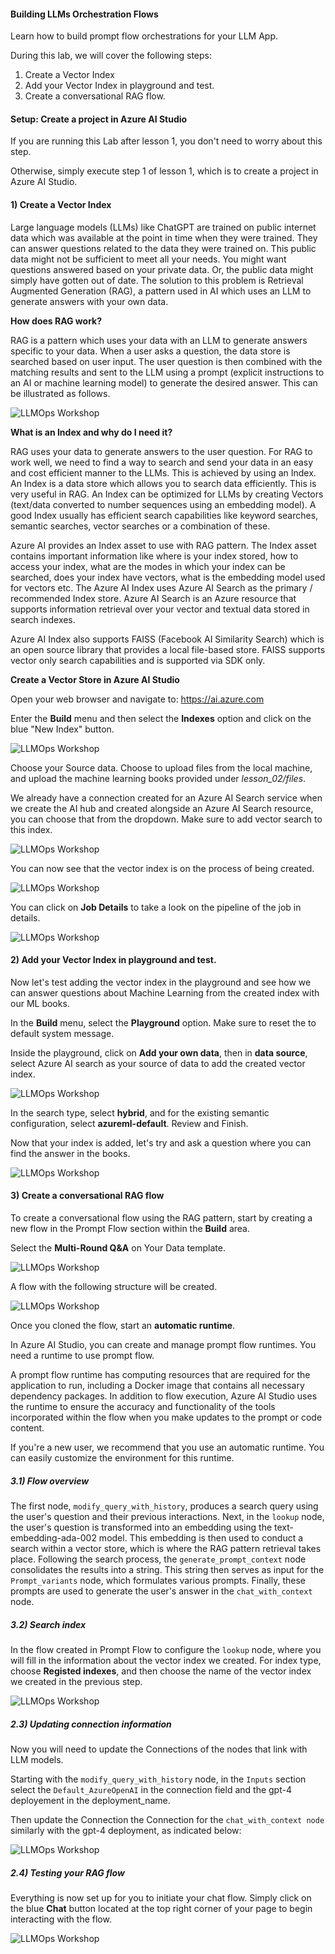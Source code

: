 #### Building LLMs Orchestration Flows

Learn how to build prompt flow orchestrations for your LLM App.

During this lab, we will cover the following steps:

1) Create a Vector Index
2) Add your Vector Index in playground and test.
3) Create a conversational RAG flow.

#### Setup: Create a project in Azure AI Studio

If you are running this Lab after lesson 1, you don't need to worry about this step.

Otherwise, simply execute step 1 of lesson 1, which is to create a project in Azure AI Studio.

#### 1) Create a Vector Index

Large language models (LLMs) like ChatGPT are trained on public internet data which was available at the point in time when they were trained. They can answer questions related to the data they were trained on. This public data might not be sufficient to meet all your needs. You might want questions answered based on your private data. Or, the public data might simply have gotten out of date. The solution to this problem is Retrieval Augmented Generation (RAG), a pattern used in AI which uses an LLM to generate answers with your own data.


**How does RAG work?**

RAG is a pattern which uses your data with an LLM to generate answers specific to your data. When a user asks a question, the data store is searched based on user input. The user question is then combined with the matching results and sent to the LLM using a prompt (explicit instructions to an AI or machine learning model) to generate the desired answer. This can be illustrated as follows.

![LLMOps Workshop](images/rag.png)

**What is an Index and why do I need it?**

RAG uses your data to generate answers to the user question. For RAG to work well, we need to find a way to search and send your data in an easy and cost efficient manner to the LLMs. This is achieved by using an Index. An Index is a data store which allows you to search data efficiently. This is very useful in RAG. An Index can be optimized for LLMs by creating Vectors (text/data converted to number sequences using an embedding model). A good Index usually has efficient search capabilities like keyword searches, semantic searches, vector searches or a combination of these.

Azure AI provides an Index asset to use with RAG pattern. The Index asset contains important information like where is your index stored, how to access your index, what are the modes in which your index can be searched, does your index have vectors, what is the embedding model used for vectors etc. The Azure AI Index uses Azure AI Search as the primary / recommended Index store. Azure AI Search is an Azure resource that supports information retrieval over your vector and textual data stored in search indexes.

Azure AI Index also supports FAISS (Facebook AI Similarity Search) which is an open source library that provides a local file-based store. FAISS supports vector only search capabilities and is supported via SDK only.

**Create a Vector Store in Azure AI Studio**

Open your web browser and navigate to: https://ai.azure.com

Enter the **Build** menu and then select the **Indexes** option and click on the blue "New Index" button.

![LLMOps Workshop](images/create_vector_index.png)

Choose your Source data. Choose to upload files from the local machine, and upload the machine learning books provided under *lesson_02/files*.

We already have a connection created for an Azure AI Search service when we create the AI hub and created alongside an Azure AI Search resource, you can choose that from the dropdown. Make sure to add vector search to this index.

![LLMOps Workshop](images/create_vector_index2.png)

You can now see that the vector index is on the process of being created.

![LLMOps Workshop](images/create_vector_index3.png)

You can click on **Job Details** to take a look on the pipeline of the job in details.

![LLMOps Workshop](images/create_vector_index4.png)


#### 2) Add your Vector Index in playground and test.

Now let's test adding the vector index in the playground and see how we can answer questions about Machine Learning from the created index with our ML books.

In the **Build** menu, select the **Playground** option. Make sure to reset the to default system message.

Inside the playground, click on **Add your own data**, then in **data source**, select Azure AI search as your source of data to add the created vector index.

![LLMOps Workshop](images/playground_add_your_data.png)

In the search type, select **hybrid**, and for the existing semantic configuration, select **azureml-default**. Review and Finish.

Now that your index is added, let's try and ask a question where you can find the answer in the books. 

![LLMOps Workshop](images/playground_add_your_data2.png)

#### 3) Create a conversational RAG flow

To create a conversational flow using the RAG pattern, start by creating a new flow in the Prompt Flow section within the **Build** area.

Select the **Multi-Round Q&A** on Your Data template.

![LLMOps Workshop](images/QA_flow.png)

A flow with the following structure will be created.

![LLMOps Workshop](images/QA_flow2.png)

Once you cloned the flow, start an **automatic runtime**.

In Azure AI Studio, you can create and manage prompt flow runtimes. You need a runtime to use prompt flow.

A prompt flow runtime has computing resources that are required for the application to run, including a Docker image that contains all necessary dependency packages. In addition to flow execution, Azure AI Studio uses the runtime to ensure the accuracy and functionality of the tools incorporated within the flow when you make updates to the prompt or code content.

If you're a new user, we recommend that you use an automatic runtime. You can easily customize the environment for this runtime.

##### 3.1) Flow overview

The first node, `modify_query_with_history`, produces a search query using the user's question and their previous interactions. Next, in the `lookup` node, the user's question is transformed into an embedding using the text-embedding-ada-002 model. This embedding is then used to conduct a search within a vector store, which is where the RAG pattern retrieval takes place. Following the search process, the `generate_prompt_context` node consolidates the results into a string. This string then serves as input for the `Prompt_variants` node, which formulates various prompts. Finally, these prompts are used to generate the user's answer in the `chat_with_context` node.

##### 3.2) Search index

In the flow created in Prompt Flow to configure the `lookup` node, where you will fill in the information about the vector index we created. For index type, choose **Registed indexes**, and then choose the name of the vector index we created in the previous step.

![LLMOps Workshop](images/QA_flow_index.png)

##### 2.3) Updating connection information

Now you will need to update the Connections of the nodes that link with LLM models.  
   
Starting with the `modify_query_with_history` node, in the `Inputs` section select the `Default_AzureOpenAI` in the connection field and the gpt-4 deployement in the deployment_name.  
   
Then update the Connection the Connection for the `chat_with_context node` similarly with the gpt-4 deployment, as indicated below:

![LLMOps Workshop](images/QA_flow_oai_connection.png)

##### 2.4) Testing your RAG flow

Everything is now set up for you to initiate your chat flow. Simply click on the blue **Chat** button located at the top right corner of your page to begin interacting with the flow.

![LLMOps Workshop](images/QA_flow_chat.png)